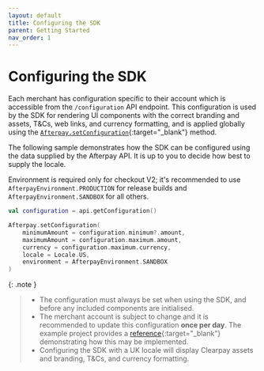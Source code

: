 ```yaml
---
layout: default
title: Configuring the SDK
parent: Getting Started
nav_order: 1
---
```


# Configuring the SDK

Each merchant has configuration specific to their account which is accessible from the `/configuration` API endpoint. This configuration is used by the SDK for rendering UI components with the correct branding and assets, T&Cs, web links, and currency formatting, and is applied globally using the [`Afterpay.setConfiguration`][docs-configuration]{:target="_blank"} method.

The following sample demonstrates how the SDK can be configured using the data supplied by the Afterpay API. It is up to you to decide how best to supply the locale.

Environment is required only for checkout V2; it's recommended to use `AfterpayEnvironment.PRODUCTION` for release builds and `AfterpayEnvironment.SANDBOX` for all others.

```kotlin
val configuration = api.getConfiguration()

Afterpay.setConfiguration(
    minimumAmount = configuration.minimum?.amount,
    maximumAmount = configuration.maximum.amount,
    currency = configuration.maximum.currency,
    locale = Locale.US,
    environment = AfterpayEnvironment.SANDBOX
)
```

{: .note }
> - The configuration must always be set when using the SDK, and before any included components are initialised.
> - The merchant account is subject to change and it is recommended to update this configuration **once per day**. The example project provides a [reference][example-configuration]{:target="_blank"} demonstrating how this may be implemented.
> - Configuring the SDK with a UK locale will display Clearpay assets and branding, T&Cs, and currency formatting.


[example-configuration]: https://github.com/afterpay/sdk-android/blob/65d27d5106efd40d15513d011e96ef2b7c19babf/example/src/main/kotlin/com/example/afterpay/MainActivity.kt#L108-L114
[docs-configuration]: https://github.com/afterpay/sdk-android/blob/dabdc39b6c61b3b683984fd69d3bb16a56eddd4b/afterpay/src/main/kotlin/com/afterpay/android/Afterpay.kt#L103
